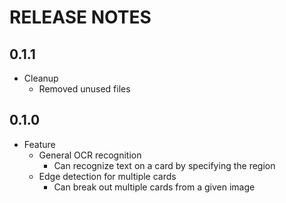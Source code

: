 # RELEASE NOTES

## 0.1.1
- Cleanup
    - Removed unused files

## 0.1.0
- Feature
    - General OCR recognition
        - Can recognize text on a card by specifying the region
    - Edge detection for multiple cards
        - Can break out multiple cards from a given image